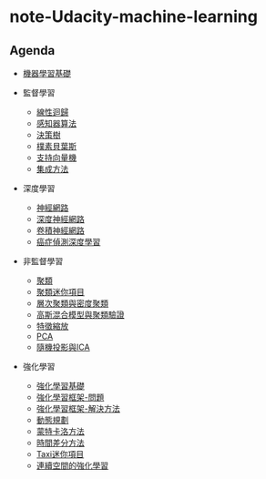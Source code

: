 # note-Udacity-machine-learning

## Agenda

- [機器學習基礎](https://github.com/htaiwan/note-Udacity-machine-learning/blob/master/機器學習基礎.md)
- 監督學習
	- [線性迴歸](https://github.com/htaiwan/note-Udacity-machine-learning/blob/master/線性迴歸.md)
	- [感知器算法](https://github.com/htaiwan/note-Udacity-machine-learning/blob/master/感知器算法.md)
	- [決策樹](https://github.com/htaiwan/note-Udacity-machine-learning/blob/master/決策樹.md)
	- [樸素貝葉斯](https://github.com/htaiwan/note-Udacity-machine-learning/blob/master/樸素貝葉斯.md)
	- [支持向量機](https://github.com/htaiwan/note-Udacity-machine-learning/blob/master/支持向量機.md)
	- [集成方法](https://github.com/htaiwan/note-Udacity-machine-learning/blob/master/集成方法.md)

- 深度學習
	- [神經網路](https://github.com/htaiwan/note-Udacity-machine-learning/blob/master/神經網路.md)
	- [深度神經網路](https://github.com/htaiwan/note-Udacity-machine-learning/blob/master/深度神經網路.md)
	- [卷積神經網路](https://github.com/htaiwan/note-Udacity-machine-learning/blob/master/卷積神經網路.md)
	- [癌症偵測深度學習](https://github.com/htaiwan/note-Udacity-machine-learning/blob/master/癌症偵測深度學習.md)
- 非監督學習
	- [聚類](https://github.com/htaiwan/note-Udacity-machine-learning/blob/master/聚類.md)
	- [聚類迷你項目](https://github.com/htaiwan/note-Udacity-machine-learning/blob/master/Jupyter/k-means_Clustering_of_Movie_Ratings-zh.ipynb)
	- [層次聚類與密度聚類](https://github.com/htaiwan/note-Udacity-machine-learning/blob/master/層次聚類法與密度聚類.md)
	- [高斯混合模型與聚類驗證](https://github.com/htaiwan/note-Udacity-machine-learning/blob/master/高斯混合模型與聚類驗證.md)
	- [特徵縮放](https://github.com/htaiwan/note-Udacity-machine-learning/blob/master/特徵縮放.md)
	- [PCA](https://github.com/htaiwan/note-Udacity-machine-learning/blob/master/PCA.md)
	- [隨機投影與ICA](https://github.com/htaiwan/note-Udacity-machine-learning/blob/master/隨機投影與ICA.md)
- 強化學習
   - [強化學習基礎](https://github.com/htaiwan/note-Udacity-machine-learning/blob/master/強化學習基礎.md)
   - [強化學習框架-問題](https://github.com/htaiwan/note-Udacity-machine-learning/blob/master/強化學習框架-問題.md)
   - [強化學習框架-解決方法](https://github.com/htaiwan/note-Udacity-machine-learning/blob/master/強化學習框架-解決方法.md)
   - [動態規劃](https://github.com/htaiwan/note-Udacity-machine-learning/blob/master/動態規劃.md)
   - [蒙特卡洛方法](https://github.com/htaiwan/note-Udacity-machine-learning/blob/master/蒙特卡洛方法.md)
   - [時間差分方法](https://github.com/htaiwan/note-Udacity-machine-learning/blob/master/時間差分方法.md)
   - [Taxi迷你項目](https://github.com/htaiwan/note-Udacity-machine-learning/blob/master/Taxi迷你項目.md)
   - [連續空間的強化學習](https://github.com/htaiwan/note-Udacity-machine-learning/blob/master/連續空間的強化學習.md)